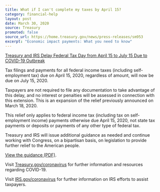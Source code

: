 ```yaml
---
title: What if I can't complete my taxes by April 15?
category: financial-help
layout: post
date: March 30, 2020
source: Treasury
promoted: false
source_url: https://home.treasury.gov/news/press-releases/sm953
excerpt: "Economic impact payments: What you need to know"
---
```


[Treasury and IRS Delay Federal Tax Day from April 15 to July 15 Due to COVID-19 Outbreak](https://home.treasury.gov/news/press-releases/sm953)

Tax filings and payments for all federal income taxes (including self-employment tax) due on April 15, 2020, regardless of amount, will now be due on July 15, 2020. 

Taxpayers are not required to file any documentation to take advantage of this delay, and no interest or penalties will be assessed in connection with this extension.  This is an expansion of the relief previously announced on March 18, 2020.

This relief only applies to federal income tax (including tax on self-employment income) payments otherwise due April 15, 2020, not state tax payments or deposits or payments of any other type of federal tax.

Treasury and IRS will issue additional guidance as needed and continue working with Congress, on a bipartisan basis, on legislation to provide further relief to the American people.

[View the guidance (PDF)](https://www.irs.gov/pub/irs-drop/n-20-18.pdf).

Visit [Treasury.gov/coronavirus](https://home.treasury.gov/coronavirus) for further information and resources regarding COVID-19.

Visit [IRS.gov/coronavirus](http://www.irs.gov/coronavirus) for further information on IRS efforts to assist taxpayers.